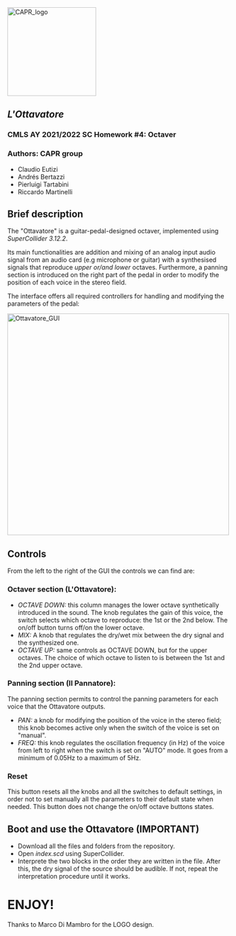 <img src="https://user-images.githubusercontent.com/51057211/161530347-4b2d75ca-afb4-47c4-8ff0-2747e66e303a.png" alt="CAPR_logo" width="200"/>

## *L'Ottavatore*
### CMLS AY 2021/2022 SC Homework #4: Octaver 
### Authors: CAPR group
* Claudio Eutizi
* Andrés Bertazzi 
* Pierluigi Tartabini 
* Riccardo Martinelli

## Brief description
The "Ottavatore" is a guitar-pedal-designed octaver, implemented using *SuperCollider 3.12.2*. 

Its main functionalities are addition and mixing of an analog input audio signal from an audio card (e.g microphone or guitar) with a synthesised signals that reproduce *upper or/and lower* octaves. Furthermore, a panning section is introduced on the right part of the pedal in order to modify the position of each voice in the stereo field.

The interface offers all required controllers for handling and modifying the parameters of the pedal:

<img src="https://user-images.githubusercontent.com/51057211/161530307-79b33a7f-5610-4a68-9090-99dc7ed39527.png" alt="Ottavatore_GUI" width="500" align = "top"/>

## Controls
From the left to the right of the GUI the controls we can find are:
### Octaver section (L'Ottavatore):
* *OCTAVE DOWN:* this column manages the lower octave synthetically introduced in the sound. The knob regulates the gain of this voice, the switch selects which octave to reproduce: the 1st or the 2nd below. The on/off button turns off/on the lower octave.
* *MIX:* A knob that regulates the dry/wet mix between the dry signal and the synthesized one.
* *OCTAVE UP:* same controls as OCTAVE DOWN, but for the upper octaves. The choice of which octave to listen to is between the 1st and the 2nd upper octave.

### Panning section (Il Pannatore):
The panning section permits to control the panning parameters for each voice that the Ottavatore outputs.
* *PAN:* a knob for modifying the position of the voice in the stereo field; this knob becomes active only when the switch of the voice is set on "manual".
* *FREQ:* this knob regulates the oscillation frequency (in Hz) of the voice from left to right when the switch is set on "AUTO" mode. It goes from a minimum of 0.05Hz to a maximum of 5Hz.
### Reset
This button resets all the knobs and all the switches to default settings, in order not to set manually all the parameters to their default state when needed. This button does not change the on/off octave buttons states.

## Boot and use the Ottavatore (IMPORTANT)
* Download all the files and folders from the repository.
* Open *index.scd* using SuperCollider.
* Interprete the two blocks in the order they are written in the file. After this, the dry signal of the source should be audible. If not, repeat the interpretation procedure until it works.

# ENJOY!

Thanks to Marco Di Mambro for the LOGO design.
